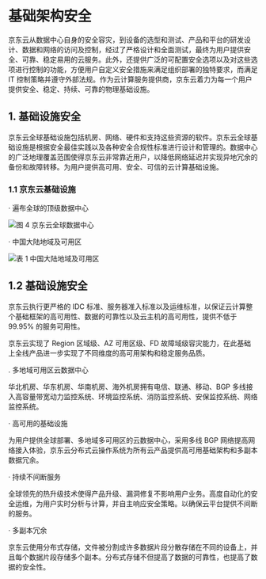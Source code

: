 # 基础架构安全

京东云从数据中心自身的安全容灾，到设备的选型和测试、产品和平台的研发设计、数据和网络的访问及控制，经过了严格设计和全面测试，最终为用户提供安全、可靠、稳定易用的云服务。此外，还提供广泛的可配置安全选项以及对这些选项进行控制的功能，方便用户自定义安全措施来满足组织部署的独特要求，而满足 IT 控制策略并遵守外部法规。作为云计算服务提供商，京东云着力为每一个用户提供安全、稳定、持续、可靠的物理基础设施。

## 1. 基础设施安全

京东云全球基础设施包括机房、网络、硬件和支持这些资源的软件。京东云全球基础设施是根据安全最佳实践以及各种安全合规性标准进行设计和管理的。数据中心的广泛地理覆盖范围使得京东云非常靠近用户，以降低网络延迟并实现异地冗余的备份和故障转移。为用户提供高可用、安全、可信的云计算基础设施。

### 1.1 京东云基础设施

· 遍布全球的顶级数据中心


![图 4 京东云全球数据中心](https://github.com/jdcloudcom/cn/blob/edit/image/Security-Information/global11.jpg)


· 中国大陆地域及可用区


![表 1 中国大陆地域及可用区](https://github.com/jdcloudcom/cn/blob/edit/image/Security-Information/domestic3.jpg)



## 1.2 基础设施安全

京东云执行更严格的 IDC 标准、服务器准入标准以及运维标准，以保证云计算整个基础框架的高可用性、数据的可靠性以及云主机的高可用性，提供不低于99.95% 的服务可用性。

京东云实现了 Region 区域级、AZ 可用区级、FD 故障域级容灾能力，在此基础上全线产品进一步实现了不同维度的高可用架构和稳定服务品质。

. 多地域可用区云数据中心

华北机房、华东机房、华南机房、海外机房拥有电信、联通、移动、BGP 多线接入高容量带宽动力监控系统、环境监控系统、消防监控系统、安保监控系统、网络监控系统。

· 高可用的基础设施

为用户提供全球部署、多地域多可用区的云数据中心，采用多线 BGP 网络提高网络接入体验，京东云分布式云操作系统为所有云产品提供高可用基础架构和多副本数据冗余。

· 持续不间断服务

全球领先的热升级技术使得产品升级、漏洞修复不影响用户业务。高度自动化的安全运维，为用户实时分析与计算，并自主响应安全策略。以确保云平台提供不间断的服务。

· 多副本冗余

京东云使用分布式存储，文件被分割成许多数据片段分散存储在不同的设备上，并且每个数据片段存储多个副本。分布式存储不但提高了数据的可靠性，也提高了数据的安全性。
